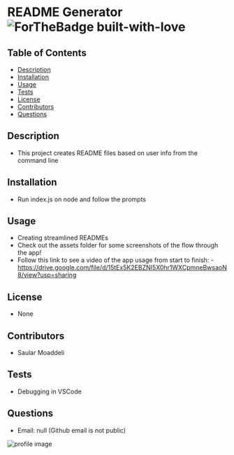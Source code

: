 # README Generator ![ForTheBadge built-with-love](http://ForTheBadge.com/images/badges/built-with-love.svg)

## Table of Contents 

- [Description](#description) 
- [Installation](#Installation) 
- [Usage](#Usage) 
- [Tests](#Tests) 
- [License](#License) 
- [Contributors](#Contributors) 
- [Questions](#Questions)
            
## Description 

- This project creates README files based on user info from the command line 

## Installation 

- Run index.js on node and follow the prompts

## Usage

- Creating streamlined READMEs
- Check out the assets folder for some screenshots of the flow through the app!
- Follow this link to see a video of the app usage from start to finish:
            - https://drive.google.com/file/d/15tEx5K2EBZNI5X0hr1WXCpmneBwsaoN8/view?usp=sharing

## License
            
- None 
            
## Contributors 
            
- Saular Moaddeli 
            
## Tests 
            
- Debugging in VSCode 
            
## Questions 
            
- Email: null (Github email is not public)
            
![profile image](https://avatars1.githubusercontent.com/u/60551953?v=4)
